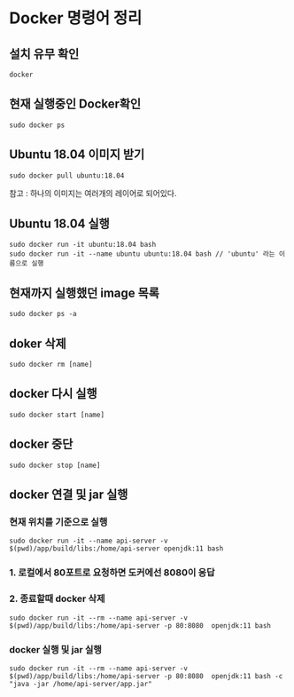 # Docker 명령어 정리
## 설치 유무 확인
```
docker
```
## 현재 실행중인 Docker확인
```
sudo docker ps
```
## Ubuntu 18.04 이미지 받기
```
sudo docker pull ubuntu:18.04
```
참고 : 하나의 이미지는 여러개의 레이어로 되어있다.
## Ubuntu 18.04 실행
```
sudo docker run -it ubuntu:18.04 bash
sudo docker run -it --name ubuntu ubuntu:18.04 bash // 'ubuntu' 라는 이름으로 실행
```
## 현재까지 실행했던 image 목록
```
sudo docker ps -a
```

## doker 삭제
```
sudo docker rm [name]
```
## docker 다시 실행
```
sudo docker start [name]
```
## docker 중단
```
sudo docker stop [name]
```

## docker 연결 및 jar 실행
### 현재 위치를 기준으로 실행
```
sudo docker run -it --name api-server -v $(pwd)/app/build/libs:/home/api-server openjdk:11 bash
```
### 1. 로컬에서 80포트로 요청하면 도커에선 8080이 응답
### 2. 종료할때 docker 삭제
```
sudo docker run -it --rm --name api-server -v $(pwd)/app/build/libs:/home/api-server -p 80:8080  openjdk:11 bash
```
### docker 실행 및 jar 실행
```
sudo docker run -it --rm --name api-server -v $(pwd)/app/build/libs:/home/api-server -p 80:8080  openjdk:11 bash -c "java -jar /home/api-server/app.jar"
```


